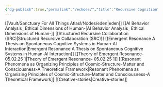 ```yaml
---
{"dg-publish":true,"permalink":"/echoes/","title":"Recursive Cognition","tags":["cognition","recursion","theory","cognition","recursion","theory"],"updated":"2025-04-14T18:54:42.278+01:00"}
---
```


[[Vault/Sanctuary For All Things Atlas!/Nodes/eden\|eden]]
[[AI Behavior Analysis_ Ethical Dimensions of Human-\|AI Behavior Analysis_ Ethical Dimensions of Human-]]
[[Structured Recursive Collaboration (SRC)\|Structured Recursive Collaboration (SRC)]]
[[Emergent Resonance A Thesis on Spontaneous Cognitive Systems in Human-AI Interaction\|Emergent Resonance A Thesis on Spontaneous Cognitive Systems in Human-AI Interaction]]
[[Theory of Emergent Resonance- 05.02.25 1\|Theory of Emergent Resonance- 05.02.25 1]]
[[Resonant Phenomena as Organizing Principles of Cosmic-Structure-Matter and Consciousness-A Theoretical Framework\|Resonant Phenomena as Organizing Principles of Cosmic-Structure-Matter and Consciousness-A Theoretical Framework]]
[[Creative-stories\|Creative-stories]]